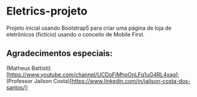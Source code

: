 # Eletrics-projeto
Projeto inicial usando Bootstrap5 para criar uma página de loja de eletrônicos (fictício) usando o conceito de Mobile First.

## Agradecimentos especiais:
(Matheus Battisti)[https://www.youtube.com/channel/UCDoFiMhpOnLFq1uG4RL4xag];
(Professor Jailson Costa)[https://www.linkedin.com/in/jailson-costa-dos-santos/];